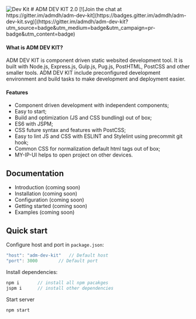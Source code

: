 <img title="Dev Kit" src="http://adm-designhouse.com/adm-dev-kit-logo.svg">  
# ADM DEV KIT 2.0
[![Join the chat at https://gitter.im/admdh/adm-dev-kit](https://badges.gitter.im/admdh/adm-dev-kit.svg)](https://gitter.im/admdh/adm-dev-kit?utm_source=badge&utm_medium=badge&utm_campaign=pr-badge&utm_content=badge)  

#### What is ADM DEV KIT?
ADM DEV KIT is component driven static websited development tool. It is built with Node.js, Express.js, Gulp.js, Pug.js, PostHTML, PostCSS and other smaller tools. ADM DEV KIT include preconfigured development environment and build tasks to make development and deployment easier. 

#### Features
- Component driven development with independent components;
- Easy to start;
- Build and optimization (JS and CSS bundling) out of box;
- ES6 with JSPM;
- CSS future syntax and features with PostCSS;
- Easy to lint JS and CSS with ESLINT and Stylelint using precommit git hook;
- Common CSS for normalization default html tags out of box;
- MY-IP-UI helps to open project on other devices.


## Documentation
- Introduction (coming soon)
- Installation (coming soon)
- Configuration (coming soon)
- Getting started (coming soon)
- Examples (coming soon)

## Quick start
Configure host and port in ```package.json```:  
```js
"host": "adm-dev-kit"	// Default host
"port": 3000		// Default port
```
Install dependencies:
```js
npm i       // install all npm pacakges
jspm i      // install other dependencies
```

Start server
```js
npm start
```
